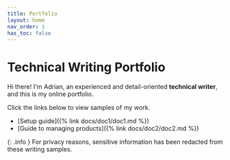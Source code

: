 ```yaml
---
title: Portfolio
layout: home
nav_order: 1
has_toc: false
---
```


# Technical Writing Portfolio

Hi there! I'm Adrian, an experienced and detail-oriented **technical writer**, and this is my online portfolio.
 
 Click the links below to view samples of my work.

* [Setup guide]({% link docs/doc1/doc1.md %})
* [Guide to managing products]({% link docs/doc2/doc2.md %})

{: .info }
For privacy reasons, sensitive information has been redacted from these writing samples.
